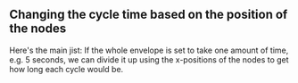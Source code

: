 ## Changing the cycle time based on the position of the nodes
Here's the main jist:
If the whole envelope is set to take one amount of time, e.g. 5 seconds, we can divide it up using the x-positions of the nodes to get how long each cycle would be.

